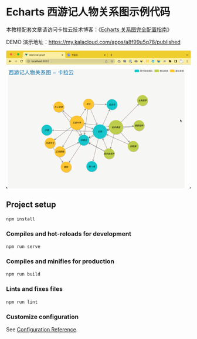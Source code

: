 # Echarts 西游记人物关系图示例代码

本教程配套文章请访问卡拉云技术博客：《[Echarts 关系图完全配置指南](https://kalacloud.com/blog/echarts-graph-tutorial)》


DEMO 演示地址：https://my.kalacloud.com/apps/a8f99u5q78/published

![Echarts 西游记人物关系 DEMO 演示图](kalacloud-echarts-graph.gif)

## Project setup
```
npm install
```

### Compiles and hot-reloads for development
```
npm run serve
```

### Compiles and minifies for production
```
npm run build
```

### Lints and fixes files
```
npm run lint
```

### Customize configuration
See [Configuration Reference](https://cli.vuejs.org/config/).
